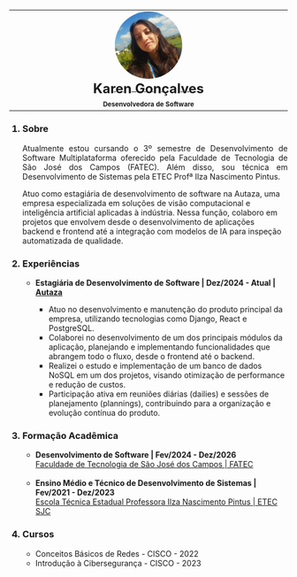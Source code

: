 <html>
  <body>
     <table align="center">
     <tr>
       <td align="center">
       <a href="https://www.linkedin.com/in/karen-cgoncalves/"><img style="border-radius: 50%;" src="./karenGoncalves.jpg" width="25%;" alt=""/><br/>
       <sub style="font-size: 24px"><b>Karen Gonçalves</b></sub></a><br/>
       <sub><b>Desenvolvedora de Software</b></sub></td>
     </tr>
    </table>

  <ol>
    <h3><li><b>Sobre</b></li></h3>
    <p align="justify">  
Atualmente estou cursando o 3º semestre de Desenvolvimento de Software Multiplataforma oferecido pela Faculdade de Tecnologia de São José dos Campos (FATEC). Além disso, sou técnica em Desenvolvimento de Sistemas pela ETEC Profª Ilza Nascimento Pintus.

Atuo como estagiária de desenvolvimento de software na Autaza, uma empresa especializada em soluções de visão computacional e inteligência artificial aplicadas à indústria. Nessa função, colaboro em projetos que envolvem desde o desenvolvimento de aplicações backend e frontend até a integração com modelos de IA para inspeção automatizada de qualidade.
    </p>
    </ol>
    <ol start="2"> 
    <h3><li><b>Experiências</b></li></h3>
      <p align="justify">
        <ul>
          <li><b>Estagiária de Desenvolvimento de Software | Dez/2024 - Atual | <a href="https://www.autaza.com/">Autaza</a></b></li>
            <ul>
               <li>Atuo no desenvolvimento e manutenção do produto principal da empresa, utilizando tecnologias como Django, React e PostgreSQL. 
                </li>
                <li>Colaborei no desenvolvimento de um dos principais módulos da aplicação, planejando e 
            implementando funcionalidades que abrangem todo o fluxo, desde o frontend até o backend.</li> 
                <li>Realizei o estudo e implementação de um banco de dados NoSQL em um dos projetos, visando 
            otimização de performance e redução de custos. </li>
                <li>Participação ativa em reuniões diárias (dailies) e sessões de planejamento (plannings), 
            contribuindo para a organização e evolução contínua do produto. </li>
            </ul>
        </ul>
      </p>
    <h3><li><b>Formação Acadêmica</b></li></h3>
    <p align="justify">
        <ul>
          <li>
            <b>Desenvolvimento de Software | Fev/2024 - Dez/2026</b>
            </br>
            <a href="https://fatecsjc-prd.azurewebsites.net/">Faculdade de Tecnologia de São José dos Campos | FATEC</a>
          </li>
          </br>
          <li>
            <b>Ensino Médio e Técnico de Desenvolvimento de Sistemas | Fev/2021 - Dez/2023</b>
            </br>
            <a href="https://www.etecsjcampos.com.br/">Escola Técnica Estadual Professora Ilza Nascimento Pintus | ETEC SJC</a>
          </li>
        </ul>
   </ol>
  <ol start="4">
     <h3><li><b>Cursos</b></li></h3>
     <ul>
        <li>Conceitos Básicos de Redes - CISCO - 2022</li>
        <li>Introdução à Cibersegurança - CISCO - 2023</li>
      </ul>
 </ol>
  </body>
</html>